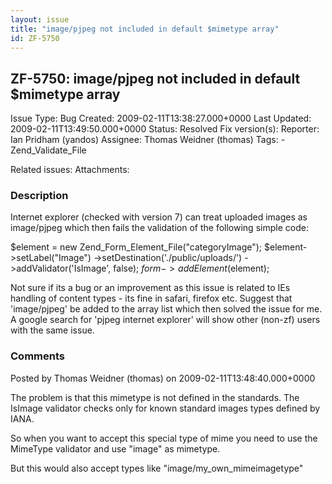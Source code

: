 ```yaml
---
layout: issue
title: "image/pjpeg not included in default $mimetype array"
id: ZF-5750
---
```


ZF-5750: image/pjpeg not included in default $mimetype array
------------------------------------------------------------

 Issue Type: Bug Created: 2009-02-11T13:38:27.000+0000 Last Updated: 2009-02-11T13:49:50.000+0000 Status: Resolved Fix version(s): 
 Reporter:  Ian Pridham (yandos)  Assignee:  Thomas Weidner (thomas)  Tags: - Zend\_Validate\_File
 
 Related issues: 
 Attachments: 
### Description

Internet explorer (checked with version 7) can treat uploaded images as image/pjpeg which then fails the validation of the following simple code:

$element = new Zend\_Form\_Element\_File("categoryImage"); $element->setLabel("Image") ->setDestination('./public/uploads/') ->addValidator('IsImage', false); $form->addElement($element);

Not sure if its a bug or an improvement as this issue is related to IEs handling of content types - its fine in safari, firefox etc. Suggest that 'image/pjpeg' be added to the array list which then solved the issue for me. A google search for 'pjpeg internet explorer' will show other (non-zf) users with the same issue.

 

 

### Comments

Posted by Thomas Weidner (thomas) on 2009-02-11T13:48:40.000+0000

The problem is that this mimetype is not defined in the standards. The IsImage validator checks only for known standard images types defined by IANA.

So when you want to accept this special type of mime you need to use the MimeType validator and use "image" as mimetype.

But this would also accept types like "image/my\_own\_mimeimagetype"

 

 
